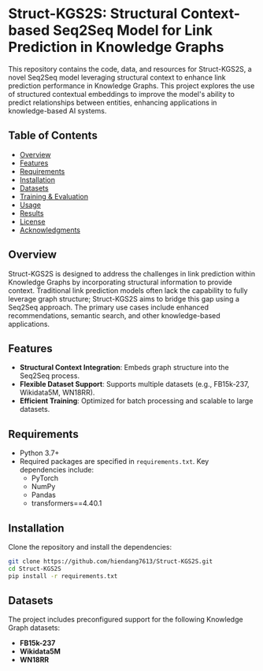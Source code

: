

# Struct-KGS2S: Structural Context-based Seq2Seq Model for Link Prediction in Knowledge Graphs

This repository contains the code, data, and resources for Struct-KGS2S, a novel Seq2Seq model leveraging structural context to enhance link prediction performance in Knowledge Graphs. This project explores the use of structured contextual embeddings to improve the model's ability to predict relationships between entities, enhancing applications in knowledge-based AI systems.

## Table of Contents

- [Overview](#overview)
- [Features](#features)
- [Requirements](#requirements)
- [Installation](#installation)
- [Datasets](#datasets)
- [Training & Evaluation](#training--evaluation)
- [Usage](#usage)
- [Results](#results)
- [License](#license)
- [Acknowledgments](#acknowledgments)

## Overview

Struct-KGS2S is designed to address the challenges in link prediction within Knowledge Graphs by incorporating structural information to provide context. Traditional link prediction models often lack the capability to fully leverage graph structure; Struct-KGS2S aims to bridge this gap using a Seq2Seq approach. The primary use cases include enhanced recommendations, semantic search, and other knowledge-based applications.

## Features

- **Structural Context Integration**: Embeds graph structure into the Seq2Seq process.
- **Flexible Dataset Support**: Supports multiple datasets (e.g., FB15k-237, Wikidata5M, WN18RR).
- **Efficient Training**: Optimized for batch processing and scalable to large datasets.

## Requirements

- Python 3.7+
- Required packages are specified in `requirements.txt`. Key dependencies include:
  - PyTorch
  - NumPy
  - Pandas
  - transformers==4.40.1

## Installation

Clone the repository and install the dependencies:

```bash
git clone https://github.com/hiendang7613/Struct-KGS2S.git
cd Struct-KGS2S
pip install -r requirements.txt
```

## Datasets

The project includes preconfigured support for the following Knowledge Graph datasets:
- **FB15k-237**
- **Wikidata5M**
- **WN18RR**

